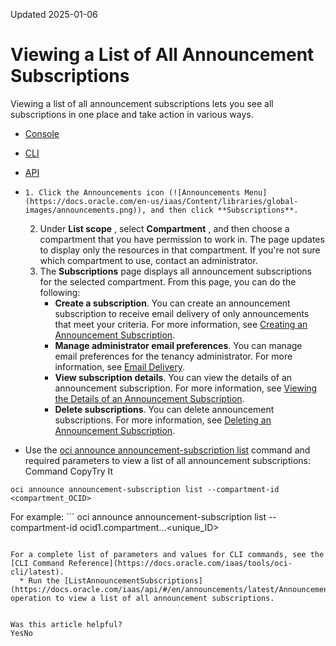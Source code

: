 Updated 2025-01-06
# Viewing a List of All Announcement Subscriptions
Viewing a list of all announcement subscriptions lets you see all subscriptions in one place and take action in various ways.
  * [Console](https://docs.oracle.com/en-us/iaas/Content/General/Concepts/announcements_topic-To_view_a_list_of_all_subscriptions.htm)
  * [CLI](https://docs.oracle.com/en-us/iaas/Content/General/Concepts/announcements_topic-To_view_a_list_of_all_subscriptions.htm)
  * [API](https://docs.oracle.com/en-us/iaas/Content/General/Concepts/announcements_topic-To_view_a_list_of_all_subscriptions.htm)


  *     1. Click the Announcements icon (![Announcements Menu](https://docs.oracle.com/en-us/iaas/Content/libraries/global-images/announcements.png)), and then click **Subscriptions**.
    2. Under **List scope** , select **Compartment** , and then choose a compartment that you have permission to work in. The page updates to display only the resources in that compartment. If you're not sure which compartment to use, contact an administrator.
    3. The **Subscriptions** page displays all announcement subscriptions for the selected compartment. From this page, you can do the following:
       * **Create a subscription**. You can create an announcement subscription to receive email delivery of only announcements that meet your criteria. For more information, see [Creating an Announcement Subscription](https://docs.oracle.com/en-us/iaas/Content/General/Concepts/announcements_topic-To_create_a_subscription.htm#createsubscription "Create an announcement subscription to deliver specific announcements to a particular list of recipients.").
       * **Manage administrator email preferences**. You can manage email preferences for the tenancy administrator. For more information, see [Email Delivery](https://docs.oracle.com/en-us/iaas/Content/General/Concepts/announcements_topic-Email_Delivery.htm#email "As part of an organization's service agreement, Oracle Cloud Infrastructure also contacts the tenancy administrator with service status announcements through email.").
       * **View subscription details**. You can view the details of an announcement subscription. For more information, see [Viewing the Details of an Announcement Subscription](https://docs.oracle.com/en-us/iaas/Content/General/Concepts/announcements_topic-To_view_the_details_of_a_subscription.htm#viewsubscriptiondetails "View detailed information about an announcement subscription when you want to learn more about a particular subscription.").
       * **Delete subscriptions**. You can delete announcement subscriptions. For more information, see [Deleting an Announcement Subscription](https://docs.oracle.com/en-us/iaas/Content/General/Concepts/announcements_topic-To_delete_a_subscription.htm#deletesubscription "Delete an announcement subscription when you no longer need it.").
  * Use the [oci announce announcement-subscription list](https://docs.oracle.com/iaas/tools/oci-cli/3.25.4/oci_cli_docs/cmdref/announce/announcement-subscription/list.html) command and required parameters to view a list of all announcement subscriptions:
Command
CopyTry It
```
oci announce announcement-subscription list --compartment-id <compartment_OCID>
```

For example: ```
oci announce announcement-subscription list --compartment-id ocid1.compartment.<realm>..<unique_ID>
```

For a complete list of parameters and values for CLI commands, see the [CLI Command Reference](https://docs.oracle.com/iaas/tools/oci-cli/latest).
  * Run the [ListAnnouncementSubscriptions](https://docs.oracle.com/iaas/api/#/en/announcements/latest/AnnouncementSubscription/ListAnnouncementSubscriptions) operation to view a list of all announcement subscriptions.


Was this article helpful?
YesNo

